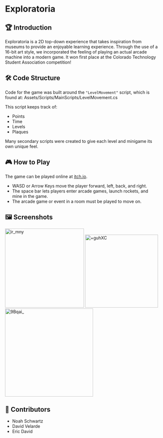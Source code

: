 # Exploratoria 

## 🏆 Introduction
Exploratoria is a 2D top-down experience that takes inspiration from museums to provide an enjoyable learning experience. Through the use of a 16-bit art style, we incorporated the feeling of playing an actual arcade machine into a modern game. It won first place at the Colorado Technology Student Association competition!

## 🛠 Code Structure

Code for the game was built around the `"LevelMovement"` script, which is found at: Assets/Scripts/MainScripts/LevelMovement.cs

This script keeps track of:
- Points
- Time
- Levels
- Plaques

Many secondary scripts were created to give each level and minigame its own unique feel.

## 🎮 How to Play

The game can be played online at [itch.io](https://noahschwartz.itch.io/exploratoria).
- WASD or Arrow Keys move the player forward, left, back, and right. 
- The space bar lets players enter arcade games, launch rockets, and mine in the game. 
- The arcade game or event in a room must be played to move on.


## 🖼 Screenshots

<img width="260" alt="ir_mny" src="https://github.com/NoahBSchwartz/Exploratoria/assets/44248582/325fec35-49bf-4dab-b737-94c87b751834">
<img width="240" alt="+guhXC" src="https://github.com/NoahBSchwartz/Exploratoria/assets/44248582/31b8518a-00c3-468c-a2f0-17c6361e4898">
<img width="290" alt="9Bqai_" src="https://github.com/NoahBSchwartz/Exploratoria/assets/44248582/22b5c6ea-d1a0-48dc-8a5d-f7c99b791609">


## 👥 Contributors

- Noah Schwartz
- David Velarde
- Eric David


